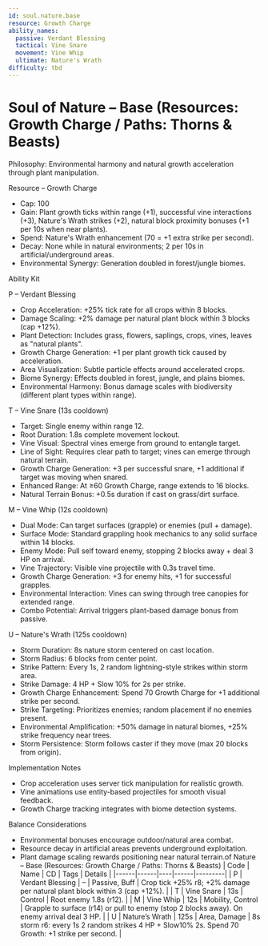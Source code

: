 ```yaml
---
id: soul.nature.base
resource: Growth Charge
ability_names:
  passive: Verdant Blessing
  tactical: Vine Snare
  movement: Vine Whip
  ultimate: Nature's Wrath
difficulty: tbd
---
```


# Soul of Nature – Base (Resources: Growth Charge / Paths: Thorns & Beasts)

Philosophy: Environmental harmony and natural growth acceleration through plant manipulation.

Resource – Growth Charge
- Cap: 100
- Gain: Plant growth ticks within range (+1), successful vine interactions (+3), Nature's Wrath strikes (+2), natural block proximity bonuses (+1 per 10s when near plants).
- Spend: Nature's Wrath enhancement (70 = +1 extra strike per second).
- Decay: None while in natural environments; 2 per 10s in artificial/underground areas.
- Environmental Synergy: Generation doubled in forest/jungle biomes.

Ability Kit

P – Verdant Blessing
- Crop Acceleration: +25% tick rate for all crops within 8 blocks.
- Damage Scaling: +2% damage per natural plant block within 3 blocks (cap +12%).
- Plant Detection: Includes grass, flowers, saplings, crops, vines, leaves as "natural plants".
- Growth Charge Generation: +1 per plant growth tick caused by acceleration.
- Area Visualization: Subtle particle effects around accelerated crops.
- Biome Synergy: Effects doubled in forest, jungle, and plains biomes.
- Environmental Harmony: Bonus damage scales with biodiversity (different plant types within range).

T – Vine Snare (13s cooldown)
- Target: Single enemy within range 12.
- Root Duration: 1.8s complete movement lockout.
- Vine Visual: Spectral vines emerge from ground to entangle target.
- Line of Sight: Requires clear path to target; vines can emerge through natural terrain.
- Growth Charge Generation: +3 per successful snare, +1 additional if target was moving when snared.
- Enhanced Range: At ≥60 Growth Charge, range extends to 16 blocks.
- Natural Terrain Bonus: +0.5s duration if cast on grass/dirt surface.

M – Vine Whip (12s cooldown)
- Dual Mode: Can target surfaces (grapple) or enemies (pull + damage).
- Surface Mode: Standard grappling hook mechanics to any solid surface within 14 blocks.
- Enemy Mode: Pull self toward enemy, stopping 2 blocks away + deal 3 HP on arrival.
- Vine Trajectory: Visible vine projectile with 0.3s travel time.
- Growth Charge Generation: +3 for enemy hits, +1 for successful grapples.
- Environmental Interaction: Vines can swing through tree canopies for extended range.
- Combo Potential: Arrival triggers plant-based damage bonus from passive.

U – Nature's Wrath (125s cooldown)
- Storm Duration: 8s nature storm centered on cast location.
- Storm Radius: 6 blocks from center point.
- Strike Pattern: Every 1s, 2 random lightning-style strikes within storm area.
- Strike Damage: 4 HP + Slow 10% for 2s per strike.
- Growth Charge Enhancement: Spend 70 Growth Charge for +1 additional strike per second.
- Strike Targeting: Prioritizes enemies; random placement if no enemies present.
- Environmental Amplification: +50% damage in natural biomes, +25% strike frequency near trees.
- Storm Persistence: Storm follows caster if they move (max 20 blocks from origin).

Implementation Notes
- Crop acceleration uses server tick manipulation for realistic growth.
- Vine animations use entity-based projectiles for smooth visual feedback.
- Growth Charge tracking integrates with biome detection systems.

Balance Considerations
- Environmental bonuses encourage outdoor/natural area combat.
- Resource decay in artificial areas prevents underground exploitation.
- Plant damage scaling rewards positioning near natural terrain.of Nature – Base (Resources: Growth Charge / Paths: Thorns & Beasts)
| Code | Name | CD | Tags | Details |
|------|------|----|------|---------|
| P | Verdant Blessing | – | Passive, Buff | Crop tick +25% r8; +2% damage per natural plant block within 3 (cap +12%). |
| T | Vine Snare | 13s | Control | Root enemy 1.8s (r12). |
| M | Vine Whip | 12s | Mobility, Control | Grapple to surface (r14) or pull to enemy (stop 2 blocks away). On enemy arrival deal 3 HP. |
| U | Nature’s Wrath | 125s | Area, Damage | 8s storm r6: every 1s 2 random strikes 4 HP + Slow10% 2s. Spend 70 Growth: +1 strike per second. |

